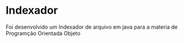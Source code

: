 # Indexador
 Foi desenvolvido um Indexador de arquivo em java para a materia de Programção Orientada Objeto
